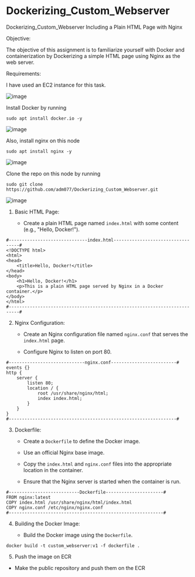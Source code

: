 # Dockerizing_Custom_Webserver
Dockerizing_Custom_Webserver Including a Plain HTML Page with Nginx

Objective:

The objective of this assignment is to familiarize yourself with Docker and containerization by Dockerizing a simple HTML page using Nginx as the web server.

Requirements:

I have used an EC2 instance for this task.

![image](https://github.com/adm077/Dockerizing_Custom_Webserver/assets/139608052/6032a0fc-cc75-408c-b5a0-376678a76702)

Install Docker by running 

```
sudo apt install docker.io -y
```
![image](https://github.com/adm077/Dockerizing_Custom_Webserver/assets/139608052/bca1ef14-d8c9-43d6-9237-95ab3c55cfc0)


Also, install nginx on this node

```
sudo apt install nginx -y
```
![image](https://github.com/adm077/Dockerizing_Custom_Webserver/assets/139608052/56b629de-10fe-47bd-b7c5-cf4294788706)

Clone the repo on this node by running

```
sudo git clone https://github.com/adm077/Dockerizing_Custom_Webserver.git

```

![image](https://github.com/adm077/Dockerizing_Custom_Webserver/assets/139608052/3fb69ced-5790-4828-8492-b763537308b3)


1. Basic HTML Page:

   - Create a plain HTML page named `index.html` with some content (e.g., "Hello, Docker!").

```
#------------------------------index.html----------------------------------#
<!DOCTYPE html>
<html>
<head>
    <title>Hello, Docker!</title>
</head>
<body>
    <h1>Hello, Docker!</h1>
    <p>This is a plain HTML page served by Nginx in a Docker container.</p>
</body>
</html>
#--------------------------------------------------------------------------#
```

2. Nginx Configuration:

   - Create an Nginx configuration file named `nginx.conf` that serves the `index.html` page.

   - Configure Nginx to listen on port 80.

```
#-----------------------------nginx.conf-------------------------#
events {}
http {
    server {
        listen 80;
        location / {
            root /usr/share/nginx/html;
            index index.html;
        }
    }
}
#----------------------------------------------------------------#
```

3. Dockerfile:

   - Create a `Dockerfile` to define the Docker image.

   - Use an official Nginx base image.

   - Copy the `index.html` and `nginx.conf` files into the appropriate location in the container.

   - Ensure that the Nginx server is started when the container is run.

```
#---------------------------Dockerfile----------------------#
FROM nginx:latest
COPY index.html /usr/share/nginx/html/index.html
COPY nginx.conf /etc/nginx/nginx.conf
#-----------------------------------------------------------#
```

4. Building the Docker Image:

   - Build the Docker image using the `Dockerfile`.
```
docker build -t custom_webserver:v1 -f dockerfile .
```

5. Push the image on ECR

  - Make the public repository and push them on the ECR
